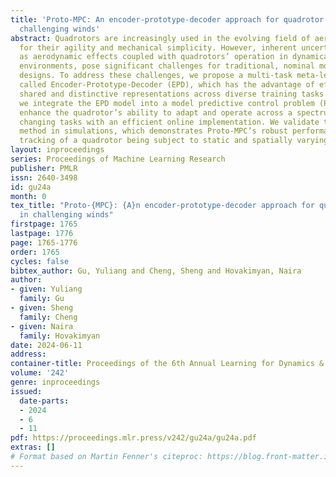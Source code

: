 ```yaml
---
title: 'Proto-MPC: An encoder-prototype-decoder approach for quadrotor control in
  challenging winds'
abstract: Quadrotors are increasingly used in the evolving field of aerial robotics
  for their agility and mechanical simplicity. However, inherent uncertainties, such
  as aerodynamic effects coupled with quadrotors’ operation in dynamically changing
  environments, pose significant challenges for traditional, nominal model-based control
  designs. To address these challenges, we propose a multi-task meta-learning method
  called Encoder-Prototype-Decoder (EPD), which has the advantage of effectively balancing
  shared and distinctive representations across diverse training tasks. Subsequently,
  we integrate the EPD model into a model predictive control problem (Proto-MPC) to
  enhance the quadrotor’s ability to adapt and operate across a spectrum of dynamically
  changing tasks with an efficient online implementation. We validate the proposed
  method in simulations, which demonstrates Proto-MPC’s robust performance in trajectory
  tracking of a quadrotor being subject to static and spatially varying side winds.
layout: inproceedings
series: Proceedings of Machine Learning Research
publisher: PMLR
issn: 2640-3498
id: gu24a
month: 0
tex_title: "Proto-{MPC}: {A}n encoder-prototype-decoder approach for quadrotor control
  in challenging winds"
firstpage: 1765
lastpage: 1776
page: 1765-1776
order: 1765
cycles: false
bibtex_author: Gu, Yuliang and Cheng, Sheng and Hovakimyan, Naira
author:
- given: Yuliang
  family: Gu
- given: Sheng
  family: Cheng
- given: Naira
  family: Hovakimyan
date: 2024-06-11
address:
container-title: Proceedings of the 6th Annual Learning for Dynamics & Control Conference
volume: '242'
genre: inproceedings
issued:
  date-parts:
  - 2024
  - 6
  - 11
pdf: https://proceedings.mlr.press/v242/gu24a/gu24a.pdf
extras: []
# Format based on Martin Fenner's citeproc: https://blog.front-matter.io/posts/citeproc-yaml-for-bibliographies/
---
```

